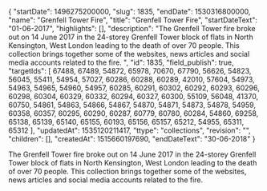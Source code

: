 {
  "startDate": 1496275200000, 
  "slug": 1835, 
  "endDate": 1530316800000, 
  "name": "Grenfell Tower Fire", 
  "title": "Grenfell Tower Fire", 
  "startDateText": "01-06-2017", 
  "highlights": [], 
  "description": "The Grenfell Tower fire broke out on 14 June 2017 in the 24-storey Grenfell Tower block of flats in North Kensington, West London leading to the death of over 70 people. This collection brings together some of the websites, news articles and social media accounts related to the fire. ", 
  "id": 1835, 
  "field_publish": true, 
  "targetIds": [
    67488, 
    67489, 
    54872, 
    65978, 
    70670, 
    67790, 
    56626, 
    54823, 
    56045, 
    55411, 
    54954, 
    57027, 
    60286, 
    60288, 
    60289, 
    42010, 
    57604, 
    54973, 
    54963, 
    54965, 
    54960, 
    54957, 
    60285, 
    60291, 
    60302, 
    60292, 
    60293, 
    60296, 
    60298, 
    60304, 
    60329, 
    60332, 
    60294, 
    60327, 
    60300, 
    55109, 
    56048, 
    41370, 
    60750, 
    54861, 
    54863, 
    54866, 
    54867, 
    54870, 
    54871, 
    54873, 
    54878, 
    54959, 
    60358, 
    60357, 
    60295, 
    60290, 
    60287, 
    60779, 
    60780, 
    60284, 
    54860, 
    69258, 
    65138, 
    65139, 
    65140, 
    65155, 
    60193, 
    65156, 
    65157, 
    65212, 
    54955, 
    65311, 
    65312
  ], 
  "updatedAt": 1535120211417, 
  "ttype": "collections", 
  "revision": "", 
  "children": [], 
  "createdAt": 1515660197690, 
  "endDateText": "30-06-2018"
}

The Grenfell Tower fire broke out on 14 June 2017 in the 24-storey Grenfell Tower block of flats in North Kensington, West London leading to the death of over 70 people. This collection brings together some of the websites, news articles and social media accounts related to the fire. 